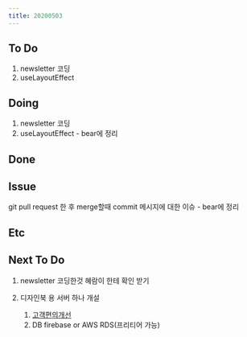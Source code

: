 ```yaml
---
title: 20200503
---
```


## To Do

1. newsletter 코딩
2. useLayoutEffect

## Doing

1. newsletter 코딩
2. useLayoutEffect - bear에 정리

## Done

## Issue

git pull request 한 후 merge할때 commit 메시지에 대한 이슈 - bear에 정리

## Etc

## Next To Do

1. newsletter 코딩한것 혜람이 한테 확인 받기

2. 디자인북 용 서버 하나 개설
   1. [ 고객편의개선 ](https://www.notion.so/ec91e42cfe2a40da8c1f01f5d3c83c4a)
   2. DB firebase or AWS RDS(프리티어 가능)
